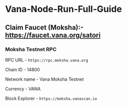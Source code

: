 # Vana-Node-Run-Full-Guide

## Claim Faucet (Moksha):- https://faucet.vana.org/satori

### Moksha Testnet RPC

RPC URL - ``` https://rpc.moksha.vana.org ```

Chain ID - 14800

Network name - Vana Moksha Testnet

Currency - VANA

Block Explorer - ``` https://moksha.vanascan.io ```
